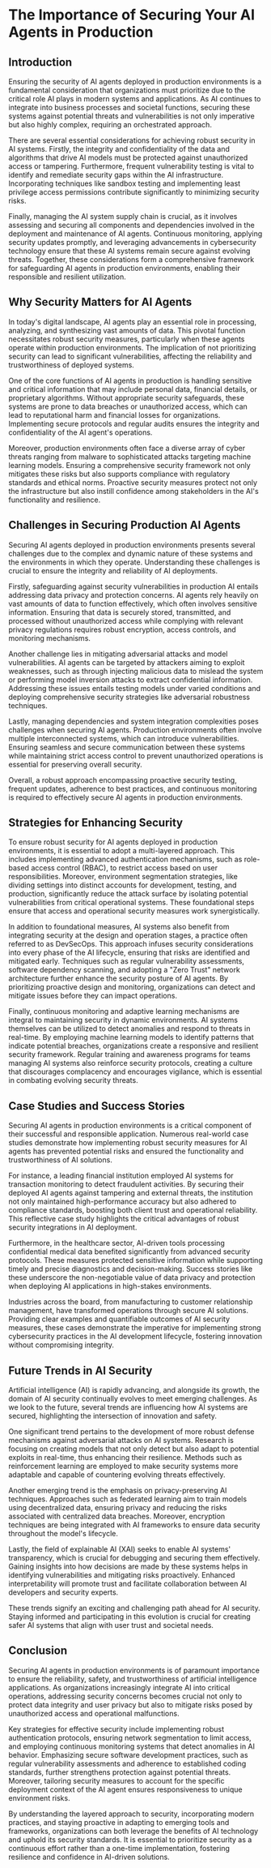 # The Importance of Securing Your AI Agents in Production

## Introduction

Ensuring the security of AI agents deployed in production environments is a fundamental
consideration that organizations must prioritize due to the critical role AI plays in
modern systems and applications. As AI continues to integrate into business processes
and societal functions, securing these systems against potential threats and
vulnerabilities is not only imperative but also highly complex, requiring an
orchestrated approach.

There are several essential considerations for achieving robust security in AI systems.
Firstly, the integrity and confidentiality of the data and algorithms that drive AI
models must be protected against unauthorized access or tampering. Furthermore,
frequent vulnerability testing is vital to identify and remediate security gaps within
the AI infrastructure. Incorporating techniques like sandbox testing and implementing
least privilege access permissions contribute significantly to minimizing security
risks.

Finally, managing the AI system supply chain is crucial, as it involves assessing and
securing all components and dependencies involved in the deployment and maintenance of
AI agents. Continuous monitoring, applying security updates promptly, and leveraging
advancements in cybersecurity technology ensure that these AI systems remain secure
against evolving threats. Together, these considerations form a comprehensive framework
for safeguarding AI agents in production environments, enabling their responsible and
resilient utilization.

## Why Security Matters for AI Agents

In today's digital landscape, AI agents play an essential role in processing, analyzing,
and synthesizing vast amounts of data. This pivotal function necessitates robust
security measures, particularly when these agents operate within production
environments. The implication of not prioritizing security can lead to significant
vulnerabilities, affecting the reliability and trustworthiness of deployed systems.

One of the core functions of AI agents in production is handling sensitive and critical
information that may include personal data, financial details, or proprietary
algorithms. Without appropriate security safeguards, these systems are prone to data
breaches or unauthorized access, which can lead to reputational harm and financial
losses for organizations. Implementing secure protocols and regular audits ensures the
integrity and confidentiality of the AI agent's operations.

Moreover, production environments often face a diverse array of cyber threats ranging
from malware to sophisticated attacks targeting machine learning models. Ensuring a
comprehensive security framework not only mitigates these risks but also supports
compliance with regulatory standards and ethical norms. Proactive security measures
protect not only the infrastructure but also instill confidence among stakeholders in
the AI's functionality and resilience.

## Challenges in Securing Production AI Agents

Securing AI agents deployed in production environments presents several challenges due
to the complex and dynamic nature of these systems and the environments in which they
operate. Understanding these challenges is crucial to ensure the integrity and
reliability of AI deployments.

Firstly, safeguarding against security vulnerabilities in production AI entails
addressing data privacy and protection concerns. AI agents rely heavily on vast amounts
of data to function effectively, which often involves sensitive information. Ensuring
that data is securely stored, transmitted, and processed without unauthorized access
while complying with relevant privacy regulations requires robust encryption, access
controls, and monitoring mechanisms.

Another challenge lies in mitigating adversarial attacks and model vulnerabilities.
AI agents can be targeted by attackers aiming to exploit weaknesses, such as through
injecting malicious data to mislead the system or performing model inversion attacks to
extract confidential information. Addressing these issues entails testing models under
varied conditions and deploying comprehensive security strategies like adversarial
robustness techniques.

Lastly, managing dependencies and system integration complexities poses challenges when
securing AI agents. Production environments often involve multiple interconnected
systems, which can introduce vulnerabilities. Ensuring seamless and secure communication
between these systems while maintaining strict access control to prevent unauthorized
operations is essential for preserving overall security.

Overall, a robust approach encompassing proactive security testing, frequent updates,
adherence to best practices, and continuous monitoring is required to effectively
secure AI agents in production environments.

## Strategies for Enhancing Security

To ensure robust security for AI agents deployed in production environments, it is
essential to adopt a multi-layered approach. This includes implementing advanced
authentication mechanisms, such as role-based access control (RBAC), to restrict access
based on user responsibilities. Moreover, environment segmentation strategies, like
dividing settings into distinct accounts for development, testing, and production,
significantly reduce the attack surface by isolating potential vulnerabilities from
critical operational systems. These foundational steps ensure that access and
operational security measures work synergistically.

In addition to foundational measures, AI systems also benefit from integrating security
at the design and operation stages, a practice often referred to as DevSecOps. This
approach infuses security considerations into every phase of the AI lifecycle, ensuring
that risks are identified and mitigated early. Techniques such as regular vulnerability
assessments, software dependency scanning, and adopting a "Zero Trust" network
architecture further enhance the security posture of AI agents. By prioritizing
proactive design and monitoring, organizations can detect and mitigate issues before
they can impact operations.

Finally, continuous monitoring and adaptive learning mechanisms are integral to
maintaining security in dynamic environments. AI systems themselves can be utilized to
detect anomalies and respond to threats in real-time. By employing machine learning
models to identify patterns that indicate potential breaches, organizations create a
responsive and resilient security framework. Regular training and awareness programs
for teams managing AI systems also reinforce security protocols, creating a culture
that discourages complacency and encourages vigilance, which is essential in combating
evolving security threats.

## Case Studies and Success Stories

Securing AI agents in production environments is a critical component of their
successful and responsible application. Numerous real-world case studies demonstrate
how implementing robust security measures for AI agents has prevented potential risks
and ensured the functionality and trustworthiness of AI solutions.

For instance, a leading financial institution employed AI systems for transaction
monitoring to detect fraudulent activities. By securing their deployed AI agents against
tampering and external threats, the institution not only maintained high-performance
accuracy but also adhered to compliance standards, boosting both client trust and
operational reliability. This reflective case study highlights the critical advantages
of robust security integrations in AI deployment.

Furthermore, in the healthcare sector, AI-driven tools processing confidential medical
data benefited significantly from advanced security protocols. These measures protected
sensitive information while supporting timely and precise diagnostics and
decision-making. Success stories like these underscore the non-negotiable value of data
privacy and protection when deploying AI applications in high-stakes environments.

Industries across the board, from manufacturing to customer relationship management,
have transformed operations through secure AI solutions. Providing clear examples and
quantifiable outcomes of AI security measures, these cases demonstrate the imperative
for implementing strong cybersecurity practices in the AI development lifecycle,
fostering innovation without compromising integrity.

## Future Trends in AI Security

Artificial intelligence (AI) is rapidly advancing, and alongside its growth, the domain
of AI security continually evolves to meet emerging challenges. As we look to the
future, several trends are influencing how AI systems are secured, highlighting the
intersection of innovation and safety.

One significant trend pertains to the development of more robust defense mechanisms
against adversarial attacks on AI systems. Research is focusing on creating models that
not only detect but also adapt to potential exploits in real-time, thus enhancing their
resilience. Methods such as reinforcement learning are employed to make security systems
more adaptable and capable of countering evolving threats effectively.

Another emerging trend is the emphasis on privacy-preserving AI techniques. Approaches
such as federated learning aim to train models using decentralized data, ensuring
privacy and reducing the risks associated with centralized data breaches. Moreover,
encryption techniques are being integrated with AI frameworks to ensure data security
throughout the model's lifecycle.

Lastly, the field of explainable AI (XAI) seeks to enable AI systems' transparency,
which is crucial for debugging and securing them effectively. Gaining insights into
how decisions are made by these systems helps in identifying vulnerabilities and
mitigating risks proactively. Enhanced interpretability will promote trust and
facilitate collaboration between AI developers and security experts.

These trends signify an exciting and challenging path ahead for AI security. Staying
informed and participating in this evolution is crucial for creating safer AI systems
that align with user trust and societal needs.

## Conclusion

Securing AI agents in production environments is of paramount importance to ensure the
reliability, safety, and trustworthiness of artificial intelligence applications. As
organizations increasingly integrate AI into critical operations, addressing security
concerns becomes crucial not only to protect data integrity and user privacy but also
to mitigate risks posed by unauthorized access and operational malfunctions.

Key strategies for effective security include implementing robust authentication
protocols, ensuring network segmentation to limit access, and employing continuous
monitoring systems that detect anomalies in AI behavior. Emphasizing secure software
development practices, such as regular vulnerability assessments and adherence to
established coding standards, further strengthens protection against potential threats.
Moreover, tailoring security measures to account for the specific deployment context
of the AI agent ensures responsiveness to unique environment risks.

By understanding the layered approach to security, incorporating modern practices, and
staying proactive in adapting to emerging tools and frameworks, organizations can both
leverage the benefits of AI technology and uphold its security standards. It is
essential to prioritize security as a continuous effort rather than a one-time
implementation, fostering resilience and confidence in AI-driven solutions.
